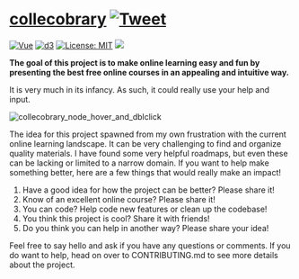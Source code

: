 # [collecobrary](https://curated-courses.herokuapp.com/) [![Tweet](https://img.shields.io/twitter/url/http/shields.io.svg?style=social)](https://twitter.com/intent/tweet?text=Make%20learning%20fun%20and%20easy&url=https://github.com/nietsymerej/collecobrary&hashtags=github,education,vuejs,webdev,developers)

[![Vue](https://img.shields.io/badge/vue-%5E3.0.0-informational)](https://github.com/vuejs/vue)
[![d3](https://img.shields.io/badge/d3-%5E7.0.3-informational)](https://github.com/d3/d3)
[![License: MIT](https://img.shields.io/badge/license-MIT-green)](https://github.com/nietsymerej/collecobrary/blob/master/LICENSE)
[![](https://img.shields.io/github/last-commit/nietsymerej/collecobrary)](https://github.com/nietsymerej/collecobrary)

**The goal of this project is to make online learning easy and fun by presenting the best free online courses in an appealing and intuitive way.**

It is very much in its infancy. As such, it could really use your help and input.

![collecobrary_node_hover_and_dblclick](https://user-images.githubusercontent.com/78166995/134691867-8195d604-d28e-43b7-8476-bb21f9ce4f39.PNG)

The idea for this project spawned from my own frustration with the current online learning landscape. It can be very challenging to find and organize quality materials. I have found some very helpful roadmaps, but even these can be lacking or limited to a narrow domain. If you want to help make something better, here are a few things that would really make an impact!

1. Have a good idea for how the project can be better? Please share it!
2. Know of an excellent online course? Please share it!
3. You can code? Help code new features or clean up the codebase!
4. You think this project is cool? Share it with friends!
5. Do you think you can help in another way? Please share your idea!

Feel free to say hello and ask if you have any questions or comments. If you do want to help, head on over to CONTRIBUTING.md to see more details about the project.
